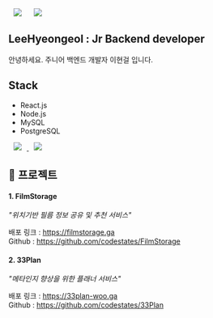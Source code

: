 <div>
    <img 
        src="https://hits.seeyoufarm.com/api/count/incr/badge.svg?url=https%3A%2F%2Fgithub.com%2FAlpoxDev"
        style="height : auto; margin-left : 10px; margin-right : 10px;"/>
    <img 
        src="https://img.shields.io/github/followers/LeeHyeongeol?label=LeeHyeongeol%20Followers&style=social"
        style="height : auto; margin-left : 10px; margin-right : 10px;"/>
</div>

## LeeHyeongeol : Jr Backend developer

안녕하세요. 주니어 백엔드 개발자 이현걸 입니다.

## Stack

- React.js
- Node.js
- MySQL
- PostgreSQL

<a href="https://www.instagram.com/hyeongirlife/">
    <img 
        src="http://img.shields.io/badge/-Instagram-black?style=flat&logo=Instagram&link=https://www.instagram.com/hyeongirlife/"
        style="height : auto; margin-left : 10px; margin-right : 10px;"/>
</a>
<a href="https://velog.io/@boo1996">
    <img 
        src="http://img.shields.io/badge/-Tech%20Blog-655ced?style=flat&logo=github&link=https://velog.io/@boo1996"
        style="height : auto; margin-left : 10px; margin-right : 10px;"/>
</a>

## 📖 프로젝트
#### 1. FilmStorage

_"위치기반 필름 정보 공유 및 추천 서비스"_

배포 링크 : https://filmstorage.ga</br>
Github : https://github.com/codestates/FilmStorage

#### 2. 33Plan

_"메타인지 향상을 위한 플래너 서비스"_

배포 링크 : https://33plan-woo.ga</br>
Github : https://github.com/codestates/33Plan
